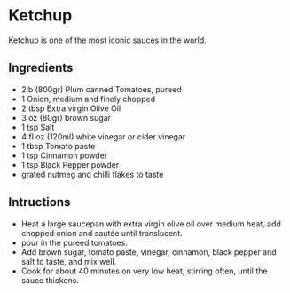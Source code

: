 # Ketchup
Ketchup is one of the most iconic sauces in the world.

## Ingredients

* 2lb (800gr) Plum canned Tomatoes, pureed
* 1 Onion, medium and finely chopped
* 2 tbsp Extra virgin Olive Oil
* 3 oz (80gr) brown sugar
* 1 tsp Salt
* 4 fl oz (120ml) white vinegar or cider vinegar
* 1 tbsp Tomato paste
* 1 tsp Cinnamon powder
* 1 tsp Black Pepper powder
* grated nutmeg and chilli flakes to taste

## Intructions

* Heat a large saucepan with extra virgin olive oil over medium heat, add chopped onion and sautée until translucent.
* pour in the pureed tomatoes.
* Add brown sugar, tomato paste, vinegar, cinnamon, black pepper and salt to taste, and mix well.
* Cook for about 40 minutes on very low heat, stirring often, until the sauce thickens.
